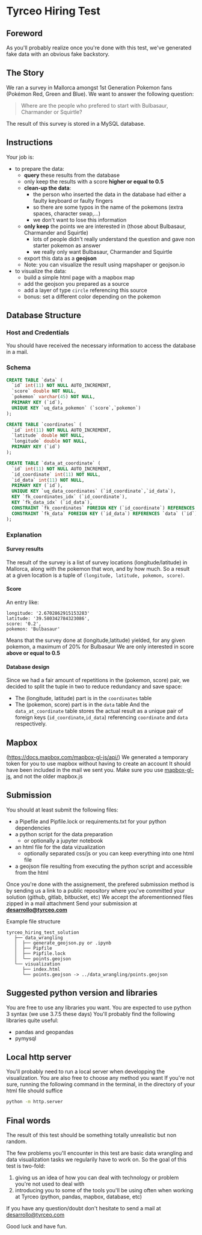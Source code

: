 # Tyrceo Hiring Test

## Foreword
As you'll probably realize once you're done with this test,
we've generated fake data with an obvious fake backstory.

## The Story
We ran a survey in Mallorca amongst 1st Generation Pokemon fans (Pokémon Red, Green and Blue).
We want to answer the following question:

> Where are the people who prefered to start with Bulbasaur, Charmander or Squirtle?

The result of this survey is stored in a MySQL database.

## Instructions
Your job is:
  - to prepare the data:
    - **query** these results from the database
    - only keep the results with a score **higher or equal to 0.5**
    - **clean-up the data**:
      - the person who inserted the data in the database had either a faulty keyboard or faulty fingers
      - so there are some typos in the name of the pokemons (extra spaces, character swap,...)
      - we don't want to lose this information
    - **only keep** the points we are interested in (those about Bulbasaur, Charmander and Squirtle)
      - lots of people didn't really understand the question and gave non starter pokemon as answer
      - we really only want Bulbasaur, Charmander and Squirtle
    - export this data as a **geojson**
    - Note: you can visualize the result using mapshaper or geojson.io
  - to visualize the data:
    - build a simple html page with a mapbox map
    - add the geojson you prepared as a source
    - add a layer of type `circle` referencing this source
    - bonus: set a different color depending on the pokemon

## Database Structure
### Host and Credentials
You should have received the necessary information to access the database in a mail.

### Schema
```sql
CREATE TABLE `data` (
  `id` int(11) NOT NULL AUTO_INCREMENT,
  `score` double NOT NULL,
  `pokemon` varchar(45) NOT NULL,
  PRIMARY KEY (`id`),
  UNIQUE KEY `uq_data_pokemon` (`score`,`pokemon`)
);

CREATE TABLE `coordinates` (
  `id` int(11) NOT NULL AUTO_INCREMENT,
  `latitude` double NOT NULL,
  `longitude` double NOT NULL,
  PRIMARY KEY (`id`)
);

CREATE TABLE `data_at_coordinate` (
  `id` int(11) NOT NULL AUTO_INCREMENT,
  `id_coordinate` int(11) NOT NULL,
  `id_data` int(11) NOT NULL,
  PRIMARY KEY (`id`),
  UNIQUE KEY `uq_data_coordinates` (`id_coordinate`,`id_data`),
  KEY `fk_coordinates_idx` (`id_coordinate`),
  KEY `fk_data_idx` (`id_data`),
  CONSTRAINT `fk_coordinates` FOREIGN KEY (`id_coordinate`) REFERENCES `coordinates` (`id`) ON DELETE CASCADE ON UPDATE CASCADE,
  CONSTRAINT `fk_data` FOREIGN KEY (`id_data`) REFERENCES `data` (`id`) ON DELETE CASCADE ON UPDATE CASCADE
);
```

### Explanation
#### Survey results
The result of the survey is a list of survey locations (longitude/latitude) in Mallorca,
along with the pokemon that won, and by how much.
So a result at a given location is a tuple of `(longitude, latitude, pokemon, score)`.

#### Score
An entry like:
```
longitude: '2.6702862915153283'
latitude: '39.580342784323086',
score: '0.2',
pokemon: 'Bulbasaur'
```
Means that the survey done at (longitude,latitude)
yielded, for any given pokemon, a maximum of 20% for Bulbasaur
We are only interested in score **above or equal to 0.5**

#### Database design
Since we had a fair amount of repetitions in the (pokemon, score) pair,
we decided to split the tuple in two to reduce redundancy and save space:
 - The (longitude, latitude) part is in the `coordinates` table
 - The (pokemon, score) part is in the `data` table
And the `data_at_coordinate` table stores the actual result
as a unique pair of foreign keys (`id_coordinate`,`id_data`)
referencing  `coordinate` and `data` respectively.


## Mapbox
(https://docs.mapbox.com/mapbox-gl-js/api/)
We generated a temporary token for you to use mapbox without having to create an account
It should have been included in the mail we sent you.
Make sure you use [mapbox-gl-js](https://docs.mapbox.com/mapbox-gl-js/api/), and not the older mapbox.js

## Submission
You should at least submit the following files:
  - a Pipefile and Pipfile.lock or requirements.txt for your python dependencies
  - a python script for the data preparation
    - or optionally a jupyter notebook
  - an html file for the data vizualization
    - optionally separated css/js or you can keep everything into one html file
  - a geojson file resulting from executing the python script and accessible from the html

Once you're done with the assignement, the prefered submission method is by
sending us a link to a public repository where you've committed your solution (github, gitlab, bitbucket, etc)
We accept the aforementionned files zipped in a mail attachment
Send your submission at **desarrollo@tyrceo.com**

Example file structure
```
tyrceo_hiring_test_solution
   ├── data_wrangling
   │  ├── generate_geojson.py or .ipynb
   │  ├── Pipfile
   │  ├── Pipfile.lock
   │  └── points.geojson
   └── visualization
      ├── index.html
      └── points.geojson -> ../data_wrangling/points.geojson
```

## Suggested python version and libraries
You are free to use any libraries you want.
You are expected to use python 3 syntax (we use 3.7.5 these days)
You'll probably find the following libraries quite useful:
  - pandas and geopandas
  - pymysql

## Local http server
You'll probably need to run a local server when developping the visualization.
You are also free to choose any method you want
If you're not sure, running the following command in the terminal,
in the directory of your html file should suffice
```sh
python -m http.server
```

## Final words
The result of this test should be something totally unrealistic but non random.

The few problems you'll encounter in this test are basic data wrangling and data visualization tasks we regularily have to work on.
So the goal of this test is two-fold:
  1. giving us an idea of how you can deal with technology or problem you're not used to deal with
  2. introducing you to some of the tools you'll be using often when working at Tyrceo (python, pandas, mapbox, database, etc)

If you have any question/doubt don't hesitate to send a mail at desarrollo@tyrceo.com

Good luck and have fun.
